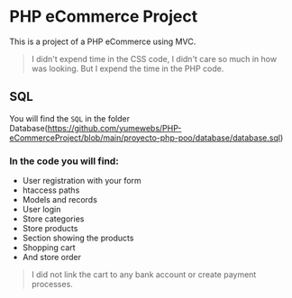 # PHP eCommerce Project
This is a project of a PHP eCommerce using MVC. 
> I didn't expend time in the CSS code, I didn't care so much in how was looking. But I expend the time in the PHP code.

## SQL
You will find the `SQL` in the folder Database(https://github.com/yumewebs/PHP-eCommerceProject/blob/main/proyecto-php-poo/database/database.sql)

### In the code you will find:
- User registration with your form
- htaccess paths
- Models and records
- User login
- Store categories
- Store products
- Section showing the products
- Shopping cart
- And store order
> I did not link the cart to any bank account or create payment processes.

